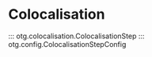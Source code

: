 # Colocalisation

::: otg.colocalisation.ColocalisationStep
::: otg.config.ColocalisationStepConfig
